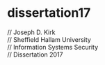 # dissertation17
// Joseph D. Kirk               
// Sheffield Hallam University        
// Information Systems Security        
// Dissertation 2017              
